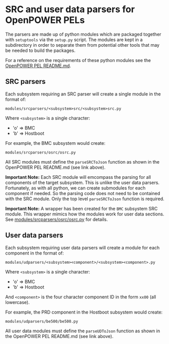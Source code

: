 # SRC and user data parsers for OpenPOWER PELs

The parsers are made up of python modules which are packaged together with
`setuptools` via the `setup.py` script. The modules are kept in a subdirectory
in order to separate them from potential other tools that may be needed to build
the packages.

For a reference on the requirements of these python modules see the
[OpenPOWER PEL README.md](https://github.ibm.com/openbmc/phosphor-logging/blob/master/extensions/openpower-pels/README.md#adding-python3-modules-for-pel-userdata-and-src-parsing).

## SRC parsers

Each subsystem requiring an SRC parser will create a single module in the format
of:

```
modules/srcparsers/<subsystem>src/<subsystem>src.py
```

Where `<subsystem>` is a single character:

* 'o' => BMC
* 'b' => Hostboot

For example, the BMC subsystem would create:

```
modules/srcparsers/osrc/osrc.py
```

All SRC modules must define the `parseSRCToJson` function as shown in the
OpenPOWER PEL README.md (see link above).

**Important Note:** Each SRC module will emcompass the parsing for all
components of the target subsystem. This is unlike the user data parsers.
Fortunately, as with all python, we can create submodules for each component if
needed. So the parsing code does not need to be contained with the SRC module.
Only the top level `parseSRCToJson` function is required.

**Important Note:** A wrapper has been created for the `BMC` subsystem SRC
module. This wrapper mimics how the modules work for user data sections. See
[modules/srcparsers/osrc/osrc.py](modules/srcparsers/osrc/osrc.py) for details.

## User data parsers

Each subsystem requiring user data parsers will create a module for each
component in the format of:

```
modules/udparsers/<subsystem><component>/<subsystem><component>.py
```

Where `<subsystem>` is a single character:

* 'o' => BMC
* 'b' => Hostboot

And `<component>` is the four character component ID in the form `xx00` (all
lowercase).

For example, the PRD component in the Hostboot subsystem would create:

```
modules/udparsers/be500/be500.py
```

All user data modules must define the `parseUDToJson` function as shown in the
OpenPOWER PEL README.md (see link above).

